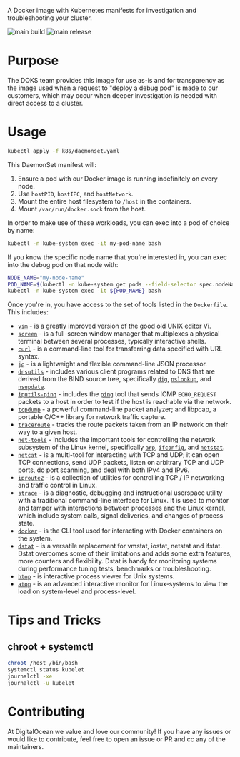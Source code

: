 A Docker image with Kubernetes manifests for investigation and troubleshooting your cluster.

![main build](https://github.com/digitalocean/doks-debug/actions/workflows/test.yaml/badge.svg) ![main release](https://github.com/digitalocean/doks-debug/actions/workflows/release.yaml/badge.svg)

# Purpose

The DOKS team provides this image for use as-is and for transparency as the image used when a request to "deploy a debug pod" is made to our customers, which may occur when deeper investigation is needed with direct access to a cluster.

# Usage

```bash
kubectl apply -f k8s/daemonset.yaml
```

This DaemonSet manifest will:

 1. Ensure a pod with our Docker image is running indefinitely on every node.
 2. Use `hostPID`, `hostIPC`, and `hostNetwork`.
 3. Mount the entire host filesystem to `/host` in the containers.
 4. Mount `/var/run/docker.sock` from the host.

In order to make use of these workloads, you can exec into a pod of choice by name:

```bash
kubectl -n kube-system exec -it my-pod-name bash
```

If you know the specific node name that you're interested in, you can exec into the debug pod on that node with:

```bash
NODE_NAME="my-node-name"
POD_NAME=$(kubectl -n kube-system get pods --field-selector spec.nodeName=${NODE_NAME} -ojsonpath='{.items[?(@.metadata.labels.name=="doks-debug")].metadata.name}')
kubectl -n kube-system exec -it ${POD_NAME} bash
```

Once you're in, you have access to the set of tools listed in the `Dockerfile`. This includes:

 - [`vim`](https://github.com/vim/vim) - is a greatly improved version of the good old UNIX editor Vi. 
 - [`screen`](https://www.gnu.org/software/screen/) - is a full-screen window manager that multiplexes a physical terminal between several processes, typically interactive shells.
 - [`curl`](https://github.com/curl/curl) - is a command-line tool for transferring data specified with URL syntax.
 - [`jq`](https://github.com/stedolan/jq) - is a lightweight and flexible command-line JSON processor.
 - [`dnsutils`](https://packages.debian.org/stretch/dnsutils) - includes various client programs related to DNS that are derived from the BIND source tree, specifically [`dig`](https://linux.die.net/man/1/dig), [`nslookup`](https://linux.die.net/man/1/nslookup), and [`nsupdate`](https://linux.die.net/man/8/nsupdate).
 - [`iputils-ping`](https://packages.debian.org/stretch/iputils-ping) - includes the [`ping`](https://linux.die.net/man/8/ping) tool that sends ICMP `ECHO_REQUEST` packets to a host in order to test if the host is reachable via the network.
 - [`tcpdump`](https://www.tcpdump.org/) - a powerful command-line packet analyzer; and libpcap, a portable C/C++ library for network traffic capture.
 - [`traceroute`](https://linux.die.net/man/8/traceroute) - tracks the route packets taken from an IP network on their way to a given host.
 - [`net-tools`](https://packages.debian.org/stretch/net-tools) - includes the important tools for controlling the network subsystem of the Linux kernel, specifically [`arp`](http://man7.org/linux/man-pages/man8/arp.8.html), [`ifconfig`](https://linux.die.net/man/8/ifconfig), and [`netstat`](https://linux.die.net/man/8/netstat).
 - [`netcat`](https://linux.die.net/man/1/nc) - is a multi-tool for interacting with TCP and UDP; it can open TCP connections, send UDP packets, listen on arbitrary TCP and UDP ports, do port scanning, and deal with both IPv4 and IPv6.
 - [`iproute2`](https://wiki.linuxfoundation.org/networking/iproute2) - is a collection of utilities for controlling TCP / IP networking and traffic control in Linux.
 - [`strace`](https://github.com/strace/strace) - is a diagnostic, debugging and instructional userspace utility with a traditional command-line interface for Linux. It is used to monitor and tamper with interactions between processes and the Linux kernel, which include system calls, signal deliveries, and changes of process state.
 - [`docker`](https://docs.docker.com/engine/reference/commandline/cli/) - is the CLI tool used for interacting with Docker containers on the system.
 - [`dstat`](http://dag.wiee.rs/home-made/dstat/) - is a versatile replacement for vmstat, iostat, netstat and ifstat. Dstat overcomes some of their limitations and adds some extra features, more counters and flexibility. Dstat is handy for monitoring systems during performance tuning tests, benchmarks or troubleshooting.
 - [`htop`](https://hisham.hm/htop/) - is interactive process viewer for Unix systems.
 - [`atop`](https://www.atoptool.nl/) - is an advanced interactive monitor for Linux-systems to view the load on system-level and process-level.

# Tips and Tricks

## chroot + systemctl

```bash
chroot /host /bin/bash
systemctl status kubelet
journalctl -xe
journalctl -u kubelet
```

# Contributing

 At DigitalOcean we value and love our community! If you have any issues or would like to contribute, feel free to open an issue or PR and cc any of the maintainers.
